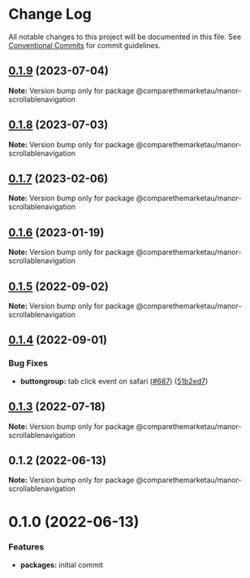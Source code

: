 # Change Log

All notable changes to this project will be documented in this file.
See [Conventional Commits](https://conventionalcommits.org) for commit guidelines.

## [0.1.9](https://github.com/comparethemarketau/manor-react/compare/@comparethemarketau/manor-scrollablenavigation@0.1.8...@comparethemarketau/manor-scrollablenavigation@0.1.9) (2023-07-04)

**Note:** Version bump only for package @comparethemarketau/manor-scrollablenavigation





## [0.1.8](https://github.com/comparethemarketau/manor-react/compare/@comparethemarketau/manor-scrollablenavigation@0.1.7...@comparethemarketau/manor-scrollablenavigation@0.1.8) (2023-07-03)

**Note:** Version bump only for package @comparethemarketau/manor-scrollablenavigation





## [0.1.7](https://github.com/comparethemarketau/manor-react/compare/@comparethemarketau/manor-scrollablenavigation@0.1.6...@comparethemarketau/manor-scrollablenavigation@0.1.7) (2023-02-06)

**Note:** Version bump only for package @comparethemarketau/manor-scrollablenavigation





## [0.1.6](https://github.com/comparethemarketau/manor-react/compare/@comparethemarketau/manor-scrollablenavigation@0.1.5...@comparethemarketau/manor-scrollablenavigation@0.1.6) (2023-01-19)

**Note:** Version bump only for package @comparethemarketau/manor-scrollablenavigation





## [0.1.5](https://github.com/comparethemarketau/manor-react/compare/@comparethemarketau/manor-scrollablenavigation@0.1.4...@comparethemarketau/manor-scrollablenavigation@0.1.5) (2022-09-02)

**Note:** Version bump only for package @comparethemarketau/manor-scrollablenavigation





## [0.1.4](https://github.com/comparethemarketau/manor-react/compare/@comparethemarketau/manor-scrollablenavigation@0.1.3...@comparethemarketau/manor-scrollablenavigation@0.1.4) (2022-09-01)


### Bug Fixes

* **buttongroup:** tab click event on safari  ([#687](https://github.com/comparethemarketau/manor-react/issues/687)) ([51b2ed7](https://github.com/comparethemarketau/manor-react/commit/51b2ed777c01e471dcd1d65dd22ec3ca715697f1))





## [0.1.3](https://github.com/comparethemarketau/manor-react/compare/@comparethemarketau/manor-scrollablenavigation@0.1.2...@comparethemarketau/manor-scrollablenavigation@0.1.3) (2022-07-18)

**Note:** Version bump only for package @comparethemarketau/manor-scrollablenavigation





## 0.1.2 (2022-06-13)

**Note:** Version bump only for package @comparethemarketau/manor-scrollablenavigation






# 0.1.0 (2022-06-13)


### Features

* **packages:** initial commit
